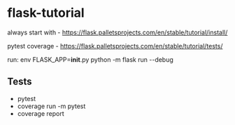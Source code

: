 # flask-tutorial

always start with - https://flask.palletsprojects.com/en/stable/tutorial/install/

pytest coverage - https://flask.palletsprojects.com/en/stable/tutorial/tests/

run: env FLASK_APP=__init__.py python -m flask run --debug


## Tests
- pytest
- coverage run -m pytest
- coverage report
